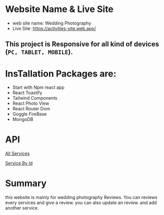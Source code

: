 

# Website Name & Live Site
- web site name: Wedding Photography
-  Live Site: https://activities-site.web.app/

## This project is Responsive for all kind of devices (`PC, TABLET, MOBILE`).


# InsTallation Packages are: 
- Start with Npm react app
- React Toastify
- Tailwind Components
- React Photo View
- React Router Dom
- Goggle FireBase
- MongoDB

# API

 [All Services](https://server-site-alpha.vercel.app/services)
 
 [ Service By Id](https://server-site-alpha.vercel.app/services/${id})



# Summary
this website is mainly for wedding photography Reviews. You can reviews every services and
give a review. you can also update an review. and add another service.



